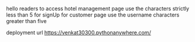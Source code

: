 hello readers to access 
hotel management page use the characters strictly less than 5 for signUp 
for customer page use the username characters greater than five

deployment url
https://venkat30300.pythonanywhere.com/
